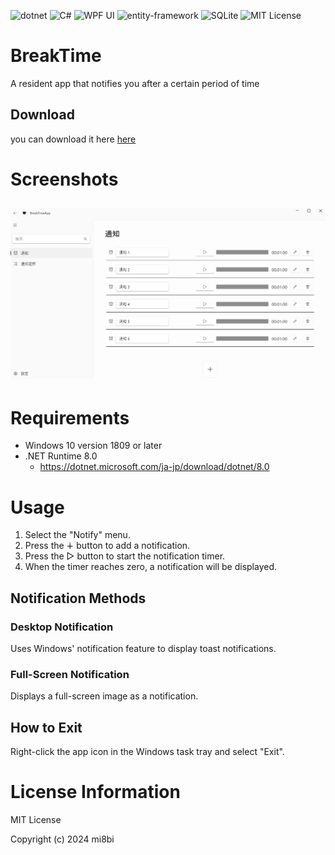 ![dotnet](https://img.shields.io/badge/WPF-8.0-512BD4?logo=.net)
![C#](https://img.shields.io/badge/c%23-239120)
![WPF UI](https://img.shields.io/badge/WPF%20UI-blue)
![entity-framework](https://img.shields.io/badge/entity--framework-blue)
![SQLite](https://img.shields.io/badge/SQLite-07405e?logo=sqlite)
![MIT License](https://img.shields.io/badge/License-MIT-blue.svg)

# BreakTime
A resident app that notifies you after a certain period of time

## Download
you can download it here [here](https://github.com/mi8bi/BreakTime/releases/download/v0.1.1-alpha/BreakTimeApp-v0.1.1-alpha.zip)

# Screenshots

## ![notify](screenshots/notify.png)

# Requirements

  - Windows 10 version 1809 or later
  - .NET Runtime 8.0
    - https://dotnet.microsoft.com/ja-jp/download/dotnet/8.0 
  
# Usage

1. Select the "Notify" menu.
2. Press the ∔ button to add a notification.
3. Press the ▷ button to start the notification timer.
4. When the timer reaches zero, a notification will be displayed.

## Notification Methods

### Desktop Notification
Uses Windows' notification feature to display toast notifications.   

### Full-Screen Notification
Displays a full-screen image as a notification.

## How to Exit
Right-click the app icon in the Windows task tray and select "Exit".

# License Information
MIT License

Copyright (c) 2024 mi8bi
